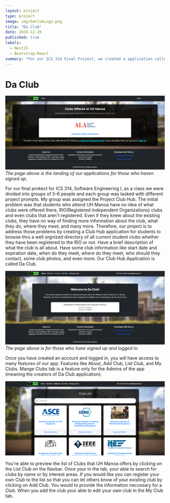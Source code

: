 ```yaml
---
layout: project
type: project
image: img/DaClubLogo.png
title: "Da Club"
date: 2024-12-20
published: true
labels:
  - NextJS
  - Bootstrap-React
summary: "For our ICS 314 Final Project, we created a application called Da Club"
---
```

<h1>Da Club</h1>
<img src="img/unauthlandingpage.png"> 
<i>The page above is the landing of our applications for those who haven signed up.</i>
<p>
  For our final prokect for ICS 314, Software Engineering I, as a class we were divided into groups of 5-6 people and each group was tasked with different project prompts. My group was assigned the Project Club Hub. The initial problem was that students who attend UH Manoa have no idea of what clubs were offered there, RIO(Registered Independent Organizations) clubs and even clubs that aren't registered. Even if they knew about the existing clubs, they have no way of finding more information about the club, what they do, where they meet, and many more. Therefore, our project is to address those problems by creating a Club Hub application for students to browse thru a well orgnized directory of all current student clubs whether they have been registered to the RIO or not. Have a brief description of what the club is all about. Have some club information like start date and expiration date, when do they meet, where do they meet, who should they contact, some club photos, and even more. Our Club Hub Application is called Da Club. 
</p>
<img src="img/landingpage.png">
<i>The page above is for those who have signed up and logged in.</i>
<p>
  Once you have created an account and logged in, you will have access to many features of our app. Features like About, Add Club, List Club, and My Clubs.
  Mange Clubs tab is a feature only for the Admins of the app (meaning the creators of Da Club application).
</p>
<img src="img/clublist.png">
<p>
  You're able to preview the list of Clubs that UH Manoa offers by clicking on the List Club on the Navbar. Once your in the tab, your able to search for clubs by name or by interest areas. If you would like you can register your own Club to the list so that you can let others know of your existing club by clicking on Add Club. You would to provide the information neccesary for a Club. When you add the club your able to edit your own club in the My Club tab.  
</p>
